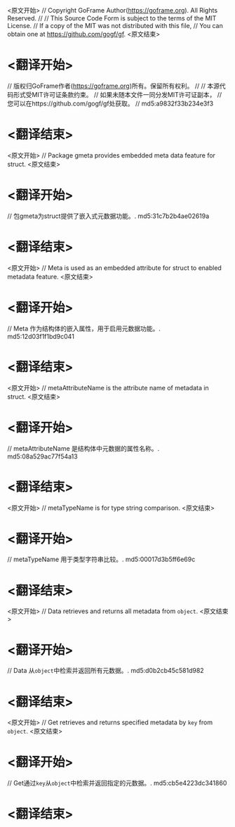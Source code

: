 
<原文开始>
// Copyright GoFrame Author(https://goframe.org). All Rights Reserved.
//
// This Source Code Form is subject to the terms of the MIT License.
// If a copy of the MIT was not distributed with this file,
// You can obtain one at https://github.com/gogf/gf.
<原文结束>

# <翻译开始>
// 版权归GoFrame作者(https://goframe.org)所有。保留所有权利。
//
// 本源代码形式受MIT许可证条款约束。
// 如果未随本文件一同分发MIT许可证副本，
// 您可以在https://github.com/gogf/gf处获取。
// md5:a9832f33b234e3f3
# <翻译结束>


<原文开始>
// Package gmeta provides embedded meta data feature for struct.
<原文结束>

# <翻译开始>
// 包gmeta为struct提供了嵌入式元数据功能。. md5:31c7b2b4ae02619a
# <翻译结束>


<原文开始>
// Meta is used as an embedded attribute for struct to enabled metadata feature.
<原文结束>

# <翻译开始>
// Meta 作为结构体的嵌入属性，用于启用元数据功能。. md5:12d03f1f1bd9c041
# <翻译结束>


<原文开始>
// metaAttributeName is the attribute name of metadata in struct.
<原文结束>

# <翻译开始>
// metaAttributeName 是结构体中元数据的属性名称。. md5:08a529ac77f54a13
# <翻译结束>


<原文开始>
// metaTypeName is for type string comparison.
<原文结束>

# <翻译开始>
// metaTypeName 用于类型字符串比较。. md5:00017d3b5ff6e69c
# <翻译结束>


<原文开始>
// Data retrieves and returns all metadata from `object`.
<原文结束>

# <翻译开始>
// Data 从`object`中检索并返回所有元数据。. md5:d0b2cb45c581d982
# <翻译结束>


<原文开始>
// Get retrieves and returns specified metadata by `key` from `object`.
<原文结束>

# <翻译开始>
// Get通过`key`从`object`中检索并返回指定的元数据。. md5:cb5e4223dc341860
# <翻译结束>

